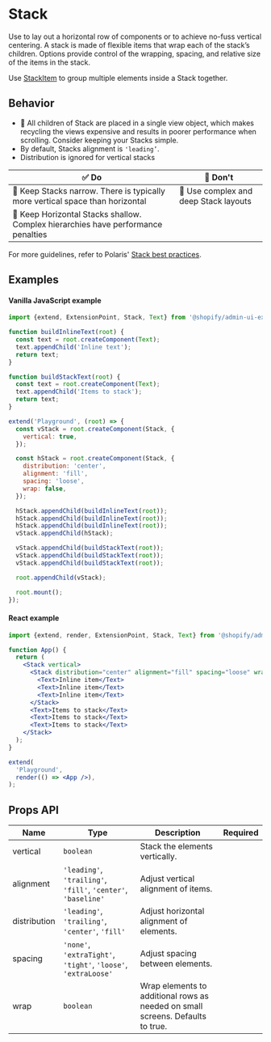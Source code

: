# Stack

Use to lay out a horizontal row of components or to achieve no-fuss vertical centering. A stack is made of flexible items that wrap each of the stack’s children. Options provide control of the wrapping, spacing, and relative size of the items in the stack.

Use [StackItem](./StackItem) to group multiple elements inside a Stack together.

## Behavior

- 📱 All children of Stack are placed in a single view object, which makes recycling the views expensive and results in poorer performance when scrolling. Consider keeping your Stacks simple.
- By default, Stacks alignment is `'leading’`.
- Distribution is ignored for vertical stacks

| ✅ Do                                                                             | 🛑 Don't                              |
| --------------------------------------------------------------------------------- | ------------------------------------- |
| 📱 Keep Stacks narrow. There is typically more vertical space than horizontal     | 📱 Use complex and deep Stack layouts |
| 📱 Keep Horizontal Stacks shallow. Complex hierarchies have performance penalties |                                       |

For more guidelines, refer to Polaris' [Stack best practices](https://polaris.shopify.com/components/structure/stack#section-best-practices).

## Examples

#### Vanilla JavaScript example

```js
import {extend, ExtensionPoint, Stack, Text} from '@shopify/admin-ui-extensions';

function buildInlineText(root) {
  const text = root.createComponent(Text);
  text.appendChild('Inline text');
  return text;
}

function buildStackText(root) {
  const text = root.createComponent(Text);
  text.appendChild('Items to stack');
  return text;
}

extend('Playground', (root) => {
  const vStack = root.createComponent(Stack, {
    vertical: true,
  });

  const hStack = root.createComponent(Stack, {
    distribution: 'center',
    alignment: 'fill',
    spacing: 'loose',
    wrap: false,
  });

  hStack.appendChild(buildInlineText(root));
  hStack.appendChild(buildInlineText(root));
  hStack.appendChild(buildInlineText(root));
  vStack.appendChild(hStack);

  vStack.appendChild(buildStackText(root));
  vStack.appendChild(buildStackText(root));
  vStack.appendChild(buildStackText(root));

  root.appendChild(vStack);

  root.mount();
});
```

#### React example

```jsx
import {extend, render, ExtensionPoint, Stack, Text} from '@shopify/admin-ui-extensions-react';

function App() {
  return (
    <Stack vertical>
      <Stack distribution="center" alignment="fill" spacing="loose" wrap={false}>
        <Text>Inline item</Text>
        <Text>Inline item</Text>
        <Text>Inline item</Text>
      </Stack>
      <Text>Items to stack</Text>
      <Text>Items to stack</Text>
      <Text>Items to stack</Text>
    </Stack>
  );
}

extend(
  'Playground',
  render(() => <App />),
);
```

## Props API

| Name         | Type                                                           | Description                                                                    | Required |
| ------------ | -------------------------------------------------------------- | ------------------------------------------------------------------------------ | -------- |
| vertical     | `boolean`                                                      | Stack the elements vertically.                                                 |          |
| alignment    | `'leading'`, `'trailing'`, `'fill'`, `'center'`, `'baseline'`  | Adjust vertical alignment of items.                                            |          |
| distribution | `'leading'`, `'trailing'`, `'center'`, `'fill'`                | Adjust horizontal alignment of elements.                                       |          |
| spacing      | `'none'`, `'extraTight'`, `'tight'`, `'loose'`, `'extraLoose'` | Adjust spacing between elements.                                               |          |
| wrap         | `boolean`                                                      | Wrap elements to additional rows as needed on small screens. Defaults to true. |          |
